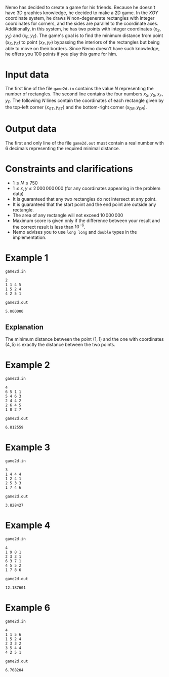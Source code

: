 Nemo has decided to create a game for his friends. Because he doesn't have 3D graphics knowledge, he decided to make a 2D game. In the $XOY$ coordinate system, he draws $N$ non-degenerate rectangles with integer coordinates for corners, and the sides are parallel to the coordinate axes. Additionally, in this system, he has two points with integer coordinates $(x_S, y_S)$ and $(x_F, y_F)$. The game's goal is to find the minimum distance from point $(x_S, y_S)$ to point $(x_F, y_F)$ bypassing the interiors of the rectangles but being able to move on their borders. Since Nemo doesn't have such knowledge, he offers you 100 points if you play this game for him.

# Input data

The first line of the file `game2d.in` contains the value $N$ representing the number of rectangles. The second line contains the four numbers $x_S, y_S, x_F, y_F$. The following $N$ lines contain the coordinates of each rectangle given by the top-left corner $(x_{ST}, y_{ST})$ and the bottom-right corner $(x_{DR}, y_{DR})$.

# Output data

The first and only line of the file `game2d.out` must contain a real number with 6 decimals representing the required minimal distance.

# Constraints and clarifications

* $1 \leq N \leq 750$
* $1 \leq x, y \leq 2\, 000\, 000\, 000$ (for any coordinates appearing in the problem data)
* It is guaranteed that any two rectangles do not intersect at any point.
* It is guaranteed that the start point and the end point are outside any rectangle.
* The area of any rectangle will not exceed $10\, 000\, 000$
* Maximum score is given only if the difference between your result and the correct result is less than $10^{-6}$.
* Nemo advises you to use `long long` and `double` types in the implementation.

# Example 1

`game2d.in`
```
2
1 1 4 5
1 5 2 4
4 2 5 1
```

`game2d.out`
```
5.000000
```

## Explanation

The minimum distance between the point $(1,1)$ and the one with coordinates $(4, 5)$ is exactly the distance between the two points.

# Example 2

`game2d.in`
```
4 
6 5 1 1
5 4 6 3
2 4 4 2
2 6 4 5
1 8 2 7
```

`game2d.out`
```
6.812559
```

# Example 3

`game2d.in`
```
3 
1 4 4 4
1 2 4 1
2 5 3 3
1 7 4 6
```

`game2d.out`
```
3.828427
```

# Example 4

`game2d.in`
```
4 
1 9 8 1
2 3 3 1
6 3 7 1
4 5 5 2
1 7 8 6
```

`game2d.out`
```
12.187601
```

# Example 6

`game2d.in`
```
4 
1 1 5 6
1 5 2 4
2 3 3 2
3 5 4 4 
4 2 5 1
```

`game2d.out`
```
6.708204
```

